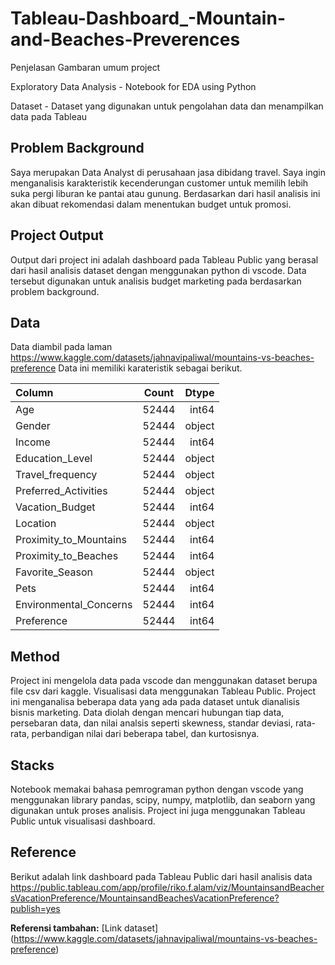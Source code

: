 # Tableau-Dashboard_-Mountain-and-Beaches-Preverences

Penjelasan Gambaran umum project

Exploratory Data Analysis - Notebook for EDA using Python

Dataset - Dataset yang digunakan untuk pengolahan data dan menampilkan data pada Tableau

## Problem Background
Saya merupakan Data Analyst di perusahaan jasa dibidang travel. Saya ingin menganalisis karakteristik kecenderungan customer untuk memilih lebih suka pergi liburan ke pantai atau gunung. Berdasarkan dari hasil analisis ini akan dibuat rekomendasi dalam menentukan budget untuk promosi.

## Project Output
Output dari project ini adalah dashboard pada Tableau Public yang berasal dari hasil analisis dataset dengan menggunakan python di vscode. Data tersebut digunakan untuk analisis budget marketing pada berdasarkan problem background.


## Data
Data diambil pada laman https://www.kaggle.com/datasets/jahnavipaliwal/mountains-vs-beaches-preference Data ini memiliki karateristik sebagai berikut.

| Column     | Count | Dtype      |
|:---------|:----:|----------:|
| Age     |  52444  | int64   |
| Gender  |  52444  | object  |
| Income     |  52444  | int64   |
| Education_Level  |  52444  | object  |
| Travel_frequency     |  52444  | object   |
| Preferred_Activities  |  52444  | object  |
| Vacation_Budget     |  52444  | int64   |
| Location  |  52444  | object  |
| Proximity_to_Mountains     |  52444  | int64   |
| Proximity_to_Beaches  |  52444  | int64  |
| Favorite_Season     |  52444  | object   |
| Pets  |  52444  | int64  |
| Environmental_Concerns     |  52444  | int64   |
| Preference  |  52444  | int64  |

## Method
Project ini mengelola data pada vscode dan menggunakan dataset berupa file csv dari kaggle. Visualisasi data menggunakan Tableau Public. Project ini menganalisa beberapa data yang ada pada dataset untuk dianalisis bisnis marketing. Data diolah dengan mencari hubungan tiap data, persebaran data, dan nilai analsis seperti skewness, standar deviasi, rata-rata, perbandigan nilai dari beberapa tabel, dan kurtosisnya.

## Stacks
Notebook memakai bahasa pemrograman python dengan vscode yang menggunakan library pandas, scipy, numpy, matplotlib, dan seaborn yang digunakan untuk proses analisis. Project ini juga menggunakan Tableau Public untuk visualisasi dashboard.

## Reference
Berikut adalah link dashboard pada Tableau Public dari hasil analisis data 
https://public.tableau.com/app/profile/riko.f.alam/viz/MountainsandBeachersVacationPreference/MountainsandBeachesVacationPreference?publish=yes

**Referensi tambahan:**
[Link dataset] (https://www.kaggle.com/datasets/jahnavipaliwal/mountains-vs-beaches-preference)

